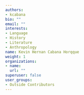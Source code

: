 ```yaml
---
authors:
- kcabana
bio: ""
email: ""
interests:
- Language
- History
- Literature
- Anthropology
name: Kevin Hernan Cabana Horqque
weight: 1
organizations:
- name: 
  url: ""
superuser: false
user_groups:
- Outside Contributors
---
```

